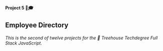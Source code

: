 #### Project 5 📒🎓

## Employee Directory

###### This is the second of twelve projects for the 🏡 Treehouse Techdegree Full Stack JavaScript.
